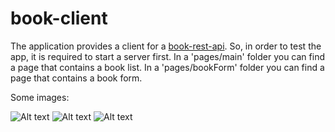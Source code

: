 # book-client
The application provides a client for a [book-rest-api](https://github.com/Wow11One/book-rest-api).
So, in order to test the app, it is required to start a server first.
In a 'pages/main' folder you can find a page that contains a book list.
In a 'pages/bookForm' folder you can find a page that contains a book form.

Some images:

![Alt text](https://res.cloudinary.com/dbkgbcqcf/image/upload/v1718209585/page_1_jssxdg.png "a main page")
![Alt text](https://res.cloudinary.com/dbkgbcqcf/image/upload/v1718209585/page_2_ykk4km.png "a delete popup")
![Alt text](https://res.cloudinary.com/dbkgbcqcf/image/upload/v1718209585/page_3_vwxnpc.png "a book form")